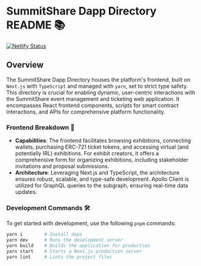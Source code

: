 # SummitShare Dapp Directory README 📚

[![Netlify Status](https://api.netlify.com/api/v1/badges/c21af451-8490-4a50-8f85-116651d56820/deploy-status)](https://app.netlify.com/sites/summitshare/deploys)

## Overview

The SummitShare Dapp Directory houses the platform's frontend, built on `Next.js` with `TypeScript` and managed with `yarn`, set to strict type safety. This directory is crucial for enabling dynamic, user-centric interactions with the SummitShare event management and ticketing web application. It encompasses React frontend components, scripts for smart contract interactions, and APIs for comprehensive platform functionality.

### Frontend Breakdown 🎨

- **Capabilities**: The frontend facilitates browsing exhibitions, connecting wallets, purchasing ERC-721 ticket tokens, and accessing virtual (and potentially IRL) exhibitions. For exhibit creators, it offers a comprehensive form for organizing exhibitions, including stakeholder invitations and proposal submissions.
- **Architecture**: Leveraging Next.js and TypeScript, the architecture ensures robust, scalable, and type-safe development. Apollo Client is utilized for GraphQL queries to the subgraph, ensuring real-time data updates.


### Development Commands 🛠️

To get started with development, use the following `pnpm` commands:

```bash
yarn i        # Install deps
yarn dev      # Runs the development server
yarn build    # Builds the application for production
yarn start    # Starts a Next.js production server
yarn lint     # Lints the project files
```
